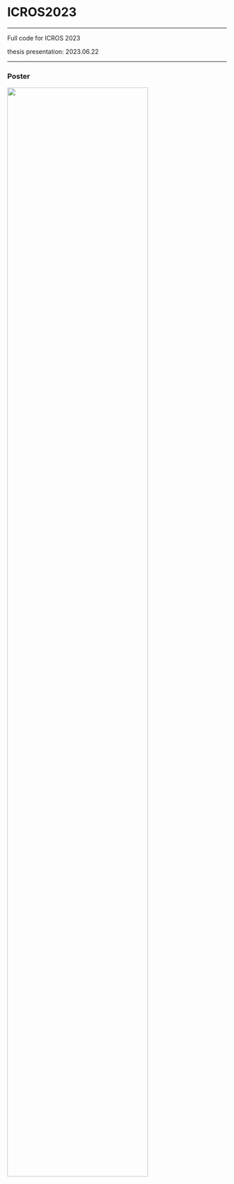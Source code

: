 # ICROS2023
---
Full code for ICROS 2023

thesis presentation: 2023.06.22

---
### Poster

<img width="80%" src="https://github.com/SEOSUK/ICROS2023/files/11957799/ICROS2023_Poster.pdf"/>

